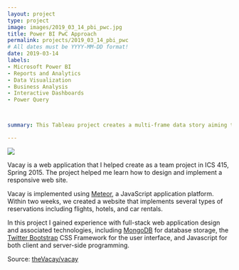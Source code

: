 ```yaml
---
layout: project
type: project
image: images/2019_03_14_pbi_pwc.jpg
title: Power BI PwC Approach 
permalink: projects/2019_03_14_pbi_pwc
# All dates must be YYYY-MM-DD format!
date: 2019-03-14
labels:
- Microsoft Power BI
- Reports and Analytics
- Data Visualization
- Business Analysis
- Interactive Dashboards
- Power Query



summary: This Tableau project creates a multi-frame data story aiming to analise new EG Home Security System markets. The steps of this analysis as well as subsequent conclusions will be shown in form of points within the story ending up with an attractiveness score that contemplates a combined strategy to take posterior business decisions.

---
```


<img class="ui image" src="{{ site.baseurl }}/images/cotton-header.png">

Vacay is a web application that I helped create as a team project in ICS 415, Spring 2015. The project helped me learn how to design and implement a responsive web site.

Vacay is implemented using [Meteor](http://meteor.com), a JavaScript application platform. Within two weeks, we created a website that implements several types of reservations including flights, hotels, and car rentals.

In this project I gained experience with full-stack web application design and associated technologies, including [MongoDB](http://mongodb.com) for database storage, the [Twitter Bootstrap](http://getbootstrap.com/) CSS Framework for the user interface, and Javascript for both client and server-side programming. 
 
Source: <a href="https://github.com/theVacay/vacay"><i class="large github icon"></i>theVacay/vacay</a>
